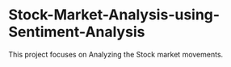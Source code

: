 # Stock-Market-Analysis-using-Sentiment-Analysis
This project focuses on Analyzing the Stock market movements.
